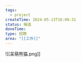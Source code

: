 ```yaml
---
tags:
  - project
createTime: 2024-05-13T16:09:31
status: 候选
doneTime: 
type: 招聘
area: "[[工作]]"
---
```


![[呆萌熊猫.png]]